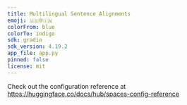 ```yaml
---
title: Multilingual Sentence Alignments
emoji: 🇺🇸🌐🇮🇳
colorFrom: blue
colorTo: indigo
sdk: gradio
sdk_version: 4.19.2
app_file: app.py
pinned: false
license: mit
---
```


Check out the configuration reference at https://huggingface.co/docs/hub/spaces-config-reference
